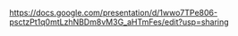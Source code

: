 https://docs.google.com/presentation/d/1wwo7TPe806-psctzPt1q0mtLzhNBDm8vM3G_aHTmFes/edit?usp=sharing
